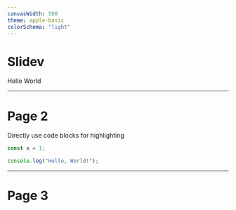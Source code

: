 ```yaml
---
canvasWidth: 500
theme: apple-basic
colorSchema: "light"
---
```


# Slidev

Hello World

---

# Page 2

Directly use code blocks for highlighting

```ts
const x = 1;

console.log("Hello, World!");
```

---

# Page 3
